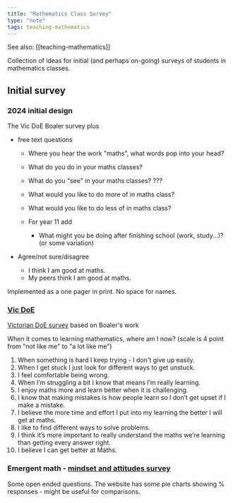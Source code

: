 ```yaml
---
title: "Mathematics Class Survey"
type: "note"
tags: teaching-mathematics
---
```


See also: [[teaching-mathematics]]

Collection of ideas for initial (and perhaps on-going) surveys of students in mathematics classes.


## Initial survey

### 2024 initial design

The Vic DoE Boaler survey plus

- free text questions 

    - Where you hear the work "maths", what words pop into your head?
    - What do you do in your maths classes?
    - What do you "see" in your maths classes? ???
    - What would you like to do more of in maths class? 
    - What would you like to do less of in maths class?

    - For year 11 add 

        - What might you be doing after finishing school (work, study...)? (or some variation)

- Agree/not sure/disagree

    - I think I am good at maths.
    - My peers think I am good at maths.

Implemented as a one pager in print. No space for names.


### [Vic DoE](https://www.education.vic.gov.au/school/teachers/teachingresources/practice/improve/Pages/eitassessattitudes.aspx)


[Victorian DoE survey](https://fusecontent.education.vic.gov.au/c01b222e-8767-436e-b130-9740a94c2c73/3.When%20it%20comes%20to%20learning%20mathematics_V4.pdf) based on Boaler's work

When it comes to learning mathematics, where am I now? (scale is 4 point from "not like me" to "a lot like me")

1. When something is hard I keep trying - I don't give up easily.
2. When I get stuck I just look for different ways to get unstuck.
3. I feel comfortable being wrong.
4. When I’m struggling a bit I know that means I’m really learning.
5. I enjoy maths more and learn better when it is challenging.
6. I know that making mistakes is how people learn so I don’t get upset if I make a mistake.
7. I believe the more time and effort I put into my learning the better I will get at maths.
8. I like to find different ways to solve problems.
9. I think it’s more important to really understand the maths we’re learning than getting every answer right.
10. I believe I can get better at Maths.

### Emergent math - [mindset and attitudes survey](https://emergentmath.com/2019/08/14/mathsurvey/)

Some open ended questions. The website has some pie charts showing % responses - might be useful for comparisons.


